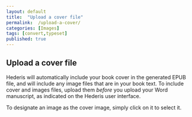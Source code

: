 ```yaml
---
layout: default
title:  "Upload a cover file"
permalink:  /upload-a-cover/
categories: [Images]
tags: [convert,typeset]
published: true
---
```


<section data-type="chapter" class="hsecchapter" data-hederis-type="hsecchapter" id="upload-a-cover" data-pi-attrs="id: upload-a-cover; data-tags: convert,typeset;" role="doc-chapter" data-tags="convert,typeset" data-author-name=" " data-book-title=" " title="Upload a cover file"><h1 data-hederis-type="hblkchaptitle" class="hblkchaptitle" id="pTBiIYhig">Upload a cover file</h1><p class="hblkp" data-hederis-type="hblkp" id="pykib7Wmm">Hederis will automatically include your book cover in the generated EPUB file, and will include any image files that are in your book text. To include cover and images files, upload them <em data-hederis-type="hspanem" id="pDfQk2yIa">before </em>you upload your Word manuscript, as indicated on the Hederis user interface.</p><p class="hblkp" data-hederis-type="hblkp" id="pclZQotpa">To designate an image as the cover image, simply click on it to select it.</p></section>